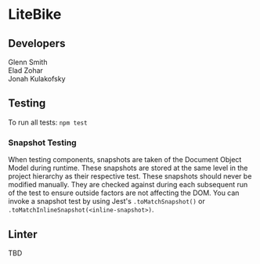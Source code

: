 # LiteBike

## Developers

Glenn Smith\
Elad Zohar\
Jonah Kulakofsky

## Testing

To run all tests: `npm test`

### Snapshot Testing

When testing components, snapshots are taken of the Document Object Model during runtime. These snapshots are stored at the same level in the project hierarchy as their respective test. These snapshots should never be modified manually. They are checked against during each subsequent run of the test to ensure outside factors are not affecting the DOM. You can invoke a snapshot test by using Jest's `.toMatchSnapshot()` or `.toMatchInlineSnapshot(<inline-snapshot>)`.

## Linter

TBD
